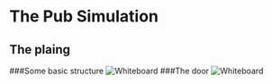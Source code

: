 # The Pub Simulation          

## The plaing

###Some basic structure
![Whiteboard](https://github.com/oleander/The-Pub-Simulation/raw/master/img/whiteboard_1.jpg)
###The door
![Whiteboard](https://github.com/oleander/The-Pub-Simulation/raw/master/img/door.jpeg)  